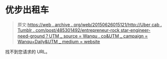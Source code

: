 # 优步出租车

> 原文:[https://web . archive . org/web/20150626015121/http://Uber cab . Tumblr . com/post/485301492/entrepreneur-rock star-engineer-need-ground？UTM _ source = Wanqu . co&UTM _ campaign = Wanqu+Daily&UTM _ medium = website](https://web.archive.org/web/20150626015121/http://ubercab.tumblr.com/post/485301492/entrepreneurial-rockstar-engineer-needed-ground?utm_source=wanqu.co&utm_campaign=Wanqu+Daily&utm_medium=website)

  

找不到您请求的 URL。

